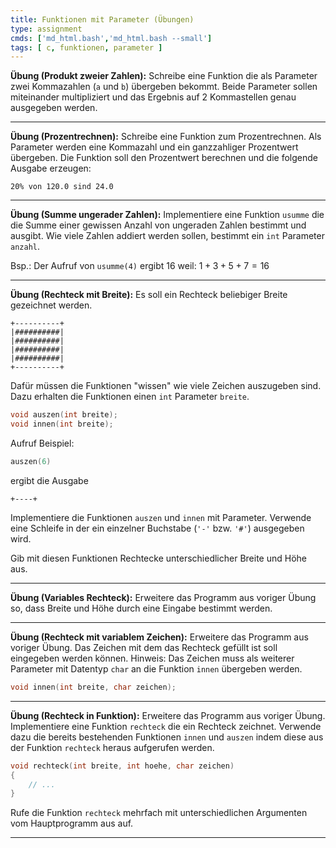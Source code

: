 ```yaml
---
title: Funktionen mit Parameter (Übungen)
type: assignment
cmds: ['md_html.bash','md_html.bash --small']
tags: [ c, funktionen, parameter ]
---
```




**Übung (Produkt zweier Zahlen):**
Schreibe eine Funktion die als Parameter zwei Kommazahlen (`a` und `b`) übergeben bekommt.
Beide Parameter sollen miteinander multipliziert und das Ergebnis auf 2 Kommastellen genau ausgegeben werden.



---

**Übung (Prozentrechnen):**
Schreibe eine Funktion zum Prozentrechnen. Als Parameter werden eine Kommazahl und ein ganzzahliger Prozentwert übergeben. Die Funktion soll den Prozentwert berechnen und die folgende Ausgabe erzeugen:

```
20% von 120.0 sind 24.0
```



---

**Übung (Summe ungerader Zahlen):**
Implementiere eine Funktion `usumme` die die Summe einer gewissen Anzahl von ungeraden Zahlen bestimmt und ausgibt. Wie viele Zahlen addiert werden sollen, bestimmt ein `int` Parameter `anzahl`.

Bsp.: Der Aufruf von `usumme(4)` ergibt $16$ weil: $1+3+5+7=16$



---

**Übung (Rechteck mit Breite):**
Es soll ein Rechteck beliebiger Breite gezeichnet werden.

```
+----------+
|##########|
|##########|
|##########|
|##########|
+----------+
```

Dafür müssen die Funktionen "wissen" wie viele Zeichen auszugeben sind. Dazu erhalten die Funktionen einen `int` Parameter `breite`.

```c
void auszen(int breite);
void innen(int breite);
```

Aufruf Beispiel:
```c
auszen(6)
```

ergibt die Ausgabe

```
+----+
```

Implementiere die Funktionen `auszen` und `innen` mit Parameter. Verwende eine Schleife in der ein einzelner Buchstabe (`'-'` bzw. `'#'`) ausgegeben wird.

Gib mit diesen Funktionen Rechtecke unterschiedlicher Breite und Höhe aus.



---

**Übung (Variables Rechteck):**
Erweitere das Programm aus voriger Übung so, dass Breite und Höhe durch eine Eingabe bestimmt werden.



---

**Übung (Rechteck mit variablem Zeichen):**
Erweitere das Programm aus voriger Übung. Das Zeichen mit dem das Rechteck gefüllt ist soll eingegeben werden können. Hinweis: Das Zeichen muss als weiterer Parameter mit Datentyp `char` an die Funktion `innen` übergeben werden.

```c
void innen(int breite, char zeichen);
```



---

**Übung (Rechteck in Funktion):**
Erweitere das Programm aus voriger Übung. Implementiere eine Funktion `rechteck` die ein Rechteck zeichnet. Verwende dazu die bereits bestehenden Funktionen `innen` und `auszen` indem diese aus der Funktion `rechteck` heraus aufgerufen werden.

```c
void rechteck(int breite, int hoehe, char zeichen)
{
	// ...
}
```
Rufe die Funktion `rechteck` mehrfach mit unterschiedlichen Argumenten vom Hauptprogramm aus auf.



---
